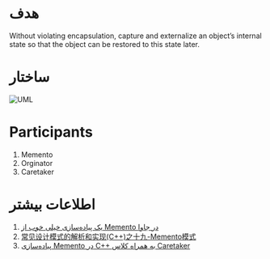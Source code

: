 # هدف
Without violating encapsulation, capture and externalize an object’s internal state so that the object can be restored to this state later.

# ساختار
![UML](http://teddyma.cnblogs.com/images/cnblogs_com/teddyma/gof34.JPG)

# Participants
1. Memento 
2. Orginator
3. Caretaker

# اطلاعات بیشتر
1. [یک پیاده‌سازی خیلی خوب از Memento در جاوا](http://sourcemaking.com/design_patterns/memento/java/1)
2. [常见设计模式的解析和实现(C++)之十九-Memento模式](http://www.cppblog.com/converse/archive/2006/08/09/11063.html)
2. [پیاده‌سازی Memento در C++ به همراه کلاس Caretaker](http://d.hatena.ne.jp/teramonagi/20110427/1303905634)

